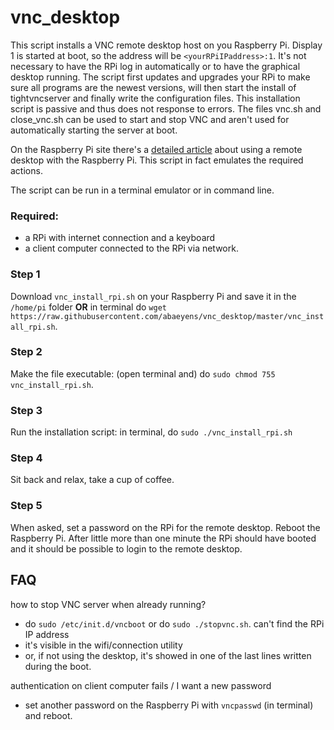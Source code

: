 # vnc_desktop

This script installs a VNC remote desktop host on you Raspberry Pi. Display 1 is started at boot, so the address will be `<yourRPiIPaddress>:1`. It's not necessary to have the RPi log in automatically or to have the graphical desktop running. The script first updates and upgrades your RPi to make sure all programs are the newest versions, will then start the install of tightvncserver and finally write the configuration files.
This installation script is passive and thus does not response to errors.
The files vnc.sh and close_vnc.sh can be used to start and stop VNC and aren't used for automatically starting the server at boot.

On the Raspberry Pi site there's a [detailed article](https://www.raspberrypi.org/documentation/remote-access/vnc/) about using a remote desktop with the Raspberry Pi. This script in fact emulates the required actions.

The script can be run in a terminal emulator or in command line.

### Required:
* a RPi with internet connection and a keyboard
* a client computer connected to the RPi via network.

### Step 1
Download `vnc_install_rpi.sh` on your Raspberry Pi and save it in the `/home/pi` folder **OR** in terminal do `wget https://raw.githubusercontent.com/abaeyens/vnc_desktop/master/vnc_install_rpi.sh`.

### Step 2
Make the file executable: (open terminal and) do `sudo chmod 755 vnc_install_rpi.sh`.

### Step 3
Run the installation script: in terminal, do `sudo ./vnc_install_rpi.sh`

### Step 4
Sit back and relax, take a cup of coffee.

### Step 5
When asked, set a password on the RPi for the remote desktop.
Reboot the Raspberry Pi.
After little more than one minute the RPi should have booted and it should be possible to login to the remote desktop.


## FAQ
how to stop VNC server when already running?
* do `sudo /etc/init.d/vncboot` or do `sudo ./stopvnc.sh`.
can't find the RPi IP address
* it's visible in the wifi/connection utility
* or, if not using the desktop, it's showed in one of the last lines written during the boot.

authentication on client computer fails / I want a new password
* set another password on the Raspberry Pi with `vncpasswd` (in terminal) and reboot.
